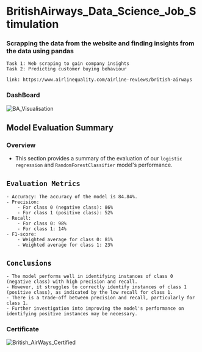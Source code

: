 # BritishAirways_Data_Science_Job_Stimulation
### Scrapping the data from the website and finding insights from the data using pandas

```
Task 1: Web scraping to gain company insights
Task 2: Predicting customer buying behaviour
```

```
link: https://www.airlinequality.com/airline-reviews/british-airways
```
### DashBoard
![BA_Visualisation](https://github.com/aravindkontham/BritishAirways_WebScrapping/assets/92075632/5c5699f1-4076-441d-9112-ece1d720460e)

## Model Evaluation Summary
### Overview
- This section provides a summary of the evaluation of our `logistic regression` and `RandomForestClassifier` model's performance.

## `Evaluation Metrics`
```
- Accuracy: The accuracy of the model is 84.84%.
- Precision:
    - For class 0 (negative class): 86%
    - For class 1 (positive class): 52%
- Recall:
    - For class 0: 98%
    - For class 1: 14%
- F1-score:
    - Weighted average for class 0: 81%
    - Weighted average for class 1: 23%
```
## `Conclusions`
```
- The model performs well in identifying instances of class 0 (negative class) with high precision and recall.
- However, it struggles to correctly identify instances of class 1 (positive class), as indicated by the low recall for class 1.
- There is a trade-off between precision and recall, particularly for class 1.
- Further investigation into improving the model's performance on identifying positive instances may be necessary.
```
### Certificate
![British_AirWays_Certified](https://github.com/aravindkontham/BritishAirways_WebScrapping/assets/92075632/51e55c0c-855d-45e9-833d-ac209609f7e4)
